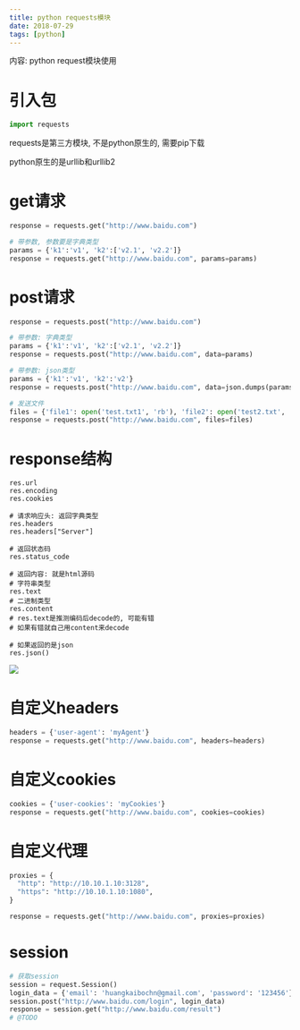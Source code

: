 ```yaml
---
title: python requests模块
date: 2018-07-29
tags: [python]
---
```


内容: python request模块使用

<!-- more -->

# 引入包

```python
import requests
```

requests是第三方模块, 不是python原生的, 需要pip下载

python原生的是urllib和urllib2

# get请求

```python
response = requests.get("http://www.baidu.com")

# 带参数, 参数要是字典类型
params = {'k1':'v1', 'k2':['v2.1', 'v2.2']}
response = requests.get("http://www.baidu.com", params=params)
```

# post请求

```python
response = requests.post("http://www.baidu.com")

# 带参数: 字典类型
params = {'k1':'v1', 'k2':['v2.1', 'v2.2']}
response = requests.post("http://www.baidu.com", data=params)

# 带参数: json类型
params = {'k1':'v1', 'k2':'v2'}
response = requests.post("http://www.baidu.com", data=json.dumps(params)

# 发送文件
files = {'file1': open('test.txt1', 'rb'), 'file2': open('test2.txt', 'rb')}
response = requests.post("http://www.baidu.com", files=files)
```

# response结构

```
res.url
res.encoding
res.cookies

# 请求响应头: 返回字典类型
res.headers
res.headers["Server"]

# 返回状态码
res.status_code

# 返回内容: 就是html源码
# 字符串类型
res.text
# 二进制类型
res.content
# res.text是推测编码后decode的, 可能有错
# 如果有错就自己用content来decode

# 如果返回的是json
res.json()
```

![](http://p1rbtn7qp.bkt.clouddn.com/18-7-5/25473573.jpg)

# 自定义headers

```python
headers = {'user-agent': 'myAgent'}
response = requests.get("http://www.baidu.com", headers=headers)
```

# 自定义cookies

```python
cookies = {'user-cookies': 'myCookies'}
response = requests.get("http://www.baidu.com", cookies=cookies)
```

# 自定义代理

```python
proxies = {
  "http": "http://10.10.1.10:3128",
  "https": "http://10.10.1.10:1080",
}

response = requests.get("http://www.baidu.com", proxies=proxies)
```

# session

```python
# 获取session
session = request.Session()
login_data = {'email': 'huangkaibochn@gmail.com', 'password': '123456'}
session.post("http://www.baidu.com/login", login_data)
response = session.get("http://www.baidu.com/result")
# @TODO
```